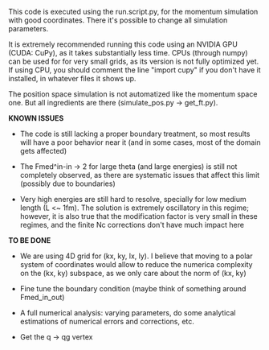 This code is executed using the run.script.py, for the momentum simulation with good coordinates. There it's possible to change all simulation parameters.

It is extremely recommended running this code using an NVIDIA GPU (CUDA: CuPy), as it takes substantially less time. CPUs (through numpy) can be used for for very small grids, as its version is not fully optimized yet. If using CPU, you should comment the line "import cupy" if you don't have it installed, in whatever files it shows up.

The position space simulation is not automatized like the momentum space one. But all ingredients are there (simulate_pos.py -> get_ft.py).

**KNOWN ISSUES**

- The code is still lacking a proper boundary treatment, so most results will have a poor behavior near it (and in some cases, most of the domain gets affected)

- The Fmed^in-in -> 2 for large theta (and large energies) is still not completely observed, as there are systematic issues that affect this limit (possibly due to boundaries)

- Very high energies are still hard to resolve, specially for low medium length (L <~ 1fm). The solution is extremely oscillatory in this regime; however, it is also true that the modification factor is very small in these regimes, and the finite Nc corrections don't have much impact here


**TO BE DONE**

- We are using 4D grid for (kx, ky, lx, ly). I believe that moving to a polar system of coordinates would allow to reduce the numerica complexity on the (kx, ky) subspace, as we only care about the norm of (kx, ky) 

- Fine tune the boundary condition (maybe think of something around Fmed_in_out)

- A full numerical analysis: varying parameters, do some analytical estimations of numerical errors and corrections, etc.

- Get the q -> qg vertex 
